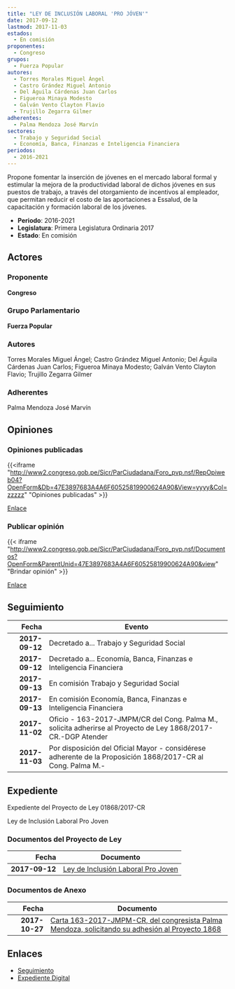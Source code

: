 ```yaml
---
title: "LEY DE INCLUSIÓN LABORAL 'PRO JÓVEN'"
date: 2017-09-12
lastmod: 2017-11-03
estados: 
  - En comisión
proponentes: 
  - Congreso
grupos: 
  - Fuerza Popular
autores: 
  - Torres Morales Miguel Ángel
  - Castro Grández Miguel Antonio
  - Del Águila Cárdenas Juan Carlos
  - Figueroa Minaya Modesto
  - Galván Vento Clayton Flavio
  - Trujillo Zegarra Gilmer
adherentes: 
  - Palma Mendoza José Marvín
sectores: 
  - Trabajo y Seguridad Social
  - Economía, Banca, Finanzas e Inteligencia Financiera
periodos: 
  - 2016-2021
---
```


Propone fomentar la inserción de jóvenes en el mercado laboral formal y estimular la mejora de la productividad laboral de dichos jóvenes en sus puestos de trabajo, a través del otorgamiento de incentivos al empleador, que permitan reducir el costo de las aportaciones a Essalud, de la capacitación y formación laboral de los jóvenes.

- **Periodo**: 2016-2021
- **Legislatura**: Primera Legislatura Ordinaria 2017
- **Estado**: En comisión

## Actores

### Proponente

**Congreso**

### Grupo Parlamentario

**Fuerza Popular**

### Autores

Torres Morales Miguel Ángel; Castro Grández Miguel Antonio; Del Águila Cárdenas Juan Carlos; Figueroa Minaya Modesto; Galván Vento Clayton Flavio; Trujillo Zegarra Gilmer

### Adherentes

Palma Mendoza José Marvín


## Opiniones

### Opiniones publicadas

{{<iframe "http://www2.congreso.gob.pe/Sicr/ParCiudadana/Foro_pvp.nsf/RepOpiweb04?OpenForm&Db=47E3897683A4A6F60525819900624A90&View=yyyy&Col=zzzzz" "Opiniones publicadas" >}}

[Enlace](http://www2.congreso.gob.pe/Sicr/ParCiudadana/Foro_pvp.nsf/RepOpiweb04?OpenForm&Db=47E3897683A4A6F60525819900624A90&View=yyyy&Col=zzzzz)
### Publicar opinión

{{< iframe "http://www2.congreso.gob.pe/Sicr/ParCiudadana/Foro_pvp.nsf/Documentos?OpenForm&ParentUnid=47E3897683A4A6F60525819900624A90&view" "Brindar opinión" >}}

[Enlace](http://www2.congreso.gob.pe/Sicr/ParCiudadana/Foro_pvp.nsf/Documentos?OpenForm&ParentUnid=47E3897683A4A6F60525819900624A90&view)

## Seguimiento

| Fecha | Evento |
|------:|--------|
| **2017-09-12** | Decretado a... Trabajo y Seguridad Social|
| **2017-09-12** | Decretado a... Economía, Banca, Finanzas e Inteligencia Financiera|
| **2017-09-13** | En comisión Trabajo y Seguridad Social|
| **2017-09-13** | En comisión Economía, Banca, Finanzas e Inteligencia Financiera|
| **2017-11-02** | Oficio - 163-2017-JMPM/CR del Cong. Palma M., solicita adherirse al Proyecto de Ley 1868/2017-CR.-DGP Atender|
| **2017-11-03** | Por disposición del Oficial Mayor - considérese adherente de la Proposición 1868/2017-CR al Cong. Palma M.-|


## Expediente

Expediente del Proyecto de Ley 01868/2017-CR

Ley de Inclusión Laboral Pro Joven


### Documentos del Proyecto de Ley

| Fecha | Documento |
|------:|--------|
| **2017-09-12** | [Ley de Inclusión Laboral Pro Joven](http://www.leyes.congreso.gob.pe/Documentos/2016_2021/Proyectos_de_Ley_y_de_Resoluciones_Legislativas/PL0186820170912..pdf) |

### Documentos de Anexo

| Fecha | Documento |
|------:|--------|
| **2017-10-27** | [Carta 163-2017-JMPM-CR, del congresista Palma Mendoza, solicitando su adhesión al Proyecto 1868](http://www.leyes.congreso.gob.pe/Documentos/2016_2021/Oficios/Congresistas/CARTA-163-2017-JMPM-CR.pdf) |

## Enlaces 

- [Seguimiento](http://www2.congreso.gob.pehttp://www2.congreso.gob.pe/Sicr/TraDocEstProc/CLProLey2016.nsf/f7fff46988ca05b1052578e100829cc7/478638377d919f0705258199006ae461?OpenDocument)
- [Expediente Digital](http://www2.congreso.gob.pehttp://www2.congreso.gob.pe/Sicr/TraDocEstProc/CLProLey2016.nsf/f7fff46988ca05b1052578e100829cc7/478638377d919f0705258199006ae461?OpenDocument&Click=05257FB7005EB655.eb71d0cf91d8294e05256cdf006b5706/$Body/0.1C6C)
